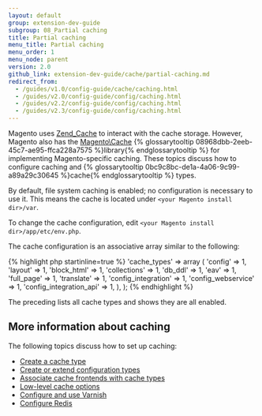 ```yaml
---
layout: default
group: extension-dev-guide
subgroup: 08_Partial caching
title: Partial caching
menu_title: Partial caching
menu_order: 1
menu_node: parent
version: 2.0
github_link: extension-dev-guide/cache/partial-caching.md
redirect_from:
  - /guides/v1.0/config-guide/cache/caching.html
  - /guides/v2.0/config-guide/config/caching.html
  - /guides/v2.2/config-guide/config/caching.html
  - /guides/v2.3/config-guide/config/caching.html
---
```


Magento uses <a href="http://framework.zend.com/manual/1.12/en/zend.cache.html" target="&#95;blank">Zend_Cache</a> to interact with the cache storage. However, Magento also has the <a href="{{ site.mage2000url }}lib/internal/Magento/Framework/Cache" target="&#95;blank">Magento\Cache</a> {% glossarytooltip 08968dbb-2eeb-45c7-ae95-ffca228a7575 %}library{% endglossarytooltip %} for implementing Magento-specific caching. These topics discuss how to configure caching and {% glossarytooltip 0bc9c8bc-de1a-4a06-9c99-a89a29c30645 %}cache{% endglossarytooltip %} types.

<div class="bs-callout bs-callout-info" id="info">
	<p>By default, file system caching is enabled; no configuration is necessary to use it. This means the cache is located under <code>&lt;your Magento install dir>/var</code>.</p>
</div>

To change the cache configuration, edit `<your Magento install dir>/app/etc/env.php`.

The cache configuration is an associative array similar to the following:

{% highlight php startinline=true %}
'cache_types' =>
	array (
		'config' => 1,
		'layout' => 1,
		'block_html' => 1,
		'collections' => 1,
		'db_ddl' => 1,
		'eav' => 1,
		'full_page' => 1,
		'translate' => 1,
		'config_integration' => 1,
		'config_webservice' => 1,
		'config_integration_api' => 1,
	),
);
{% endhighlight %}

The preceding lists all cache types and shows they are all enabled.

## More information about caching
The following topics discuss how to set up caching:

*	<a href="{{page.baseurl}}/config-guide/cache/caching-cache-type.html">Create a cache type</a>
*	<a href="{{page.baseurl}}/config-guide/config/config-create.html">Create or extend configuration types</a>
*	<a href="{{page.baseurl}}/config-guide/config/caching_frontend-cache-types.html">Associate cache frontends with cache types</a>
*	<a href="{{page.baseurl}}/config-guide/cache/caching_low-level.html">Low-level cache options</a>
*	<a href="{{page.baseurl}}/config-guide/varnish/config-varnish.html">Configure and use Varnish</a>
*	<a href="{{page.baseurl}}/config-guide/redis/config-redis.html">Configure Redis</a>
